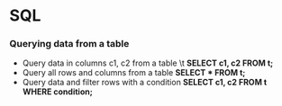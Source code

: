 # SQL

### Querying data from a table

- Query data in columns c1, c2 from a table \t **SELECT c1, c2 FROM t;**
- Query all rows and columns from a table      **SELECT * FROM t;**
- Query data and filter rows with a condition  **SELECT c1, c2 FROM t
WHERE condition;**

